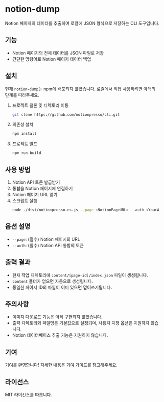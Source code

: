 # notion-dump

Notion 페이지의 데이터를 추출하여 로컬에 JSON 형식으로 저장하는 CLI 도구입니다.

## 기능

- Notion 페이지의 전체 데이터를 JSON 파일로 저장
- 간단한 명령어로 Notion 페이지 데이터 백업

## 설치

현재 `notion-dump`는 npm에 배포되지 않았습니다. 로컬에서 직접 사용하려면 아래의 단계를 따라주세요.

1. 프로젝트 클론 및 디렉토리 이동

   ```bash
   git clone https://github.com/notionpresso/cli.git
   ```

2. 의존성 설치

   ```bash
   npm install
   ```

3. 프로젝트 빌드
   ```bash
   npm run build
   ```

## 사용 방법

1. Notion API 토큰 발급받기
2. 통합을 Notion 페이지에 연결하기
3. Notion 페이지 URL 얻기
4. 스크립트 실행
   ```bash
   node ./dist/notionpresso.es.js --page <NotionPageURL> --auth <YourAPIToken>
   ```

## 옵션 설명

- `--page`: (필수) Notion 페이지의 URL
- `--auth`: (필수) Notion API 통합의 토큰

## 출력 결과

- 현재 작업 디렉토리에 `content/[page-id]/index.json` 파일이 생성됩니다.
- `content` 폴더가 없으면 자동으로 생성됩니다.
- 동일한 페이지 ID의 파일이 이미 있으면 덮어쓰기됩니다.

## 주의사항

- 이미지 다운로드 기능은 아직 구현되지 않았습니다.
- 출력 디렉토리와 파일명은 기본값으로 설정되며, 사용자 지정 옵션은 지원하지 않습니다.
- Notion 데이터베이스 추출 기능은 지원하지 않습니다.

## 기여

기여를 환영합니다! 자세한 내용은 [기여 가이드](./CONTRIBUTING-KR.md)를 참고해주세요.

## 라이선스

MIT 라이선스를 따릅니다.
